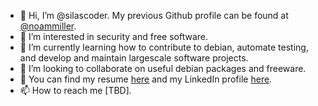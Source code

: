 - 👋 Hi, I’m @silascoder. My previous Github profile can be found at [@noammiller](https://github.com/noammiller).
- 👀 I’m interested in security and free software.
- 🌱 I’m currently learning how to contribute to debian, automate testing, and develop and maintain largescale software projects.
- 💞️ I’m looking to collaborate on useful debian packages and freeware.
- 💼 You can find my resume [here](https://raw.githubusercontent.com/silascoder/silascoder/main/resume/resume.pdf) and my LinkedIn profile [here](https://www.linkedin.com/in/noam-miller-8853a4154/).
- 📫 How to reach me [TBD].

<!---
silascoder/silascoder is a ✨ special ✨ repository because its `README.md` (this file) appears on your GitHub profile.
You can click the Preview link to take a look at your changes.
--->
